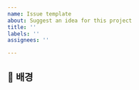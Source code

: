 ```yaml
---
name: Issue template
about: Suggest an idea for this project
title: ''
labels: ''
assignees: ''

---
```


## 🍑 배경
